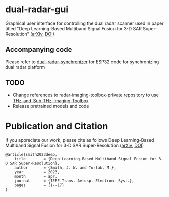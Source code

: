 # dual-radar-gui
Graphical user interface for controlling the dual radar scanner used in paper titled "Deep Learning-Based Multiband Signal Fusion for 3-D SAR Super-Resolution" ([arXiv](https://arxiv.org/abs/2305.02017), [DOI](https://doi.org/10.1109/TAES.2023.3270111))

## Accompanying code
Please refer to [dual-radar-synchronizer](https://github.com/josiahwsmith10/dual-radar-synchronizer) for ESP32 code for synchronizing dual radar platform

## TODO
- Change references to radar-imaging-toolbox-private repository to use [THz-and-Sub-THz-Imaging-Toolbox](https://github.com/josiahwsmith10/THz-and-Sub-THz-Imaging-Toolbox)
- Release pretrained models and code

# Publication and Citation
If you appreciate our work, please cite as follows
Deep Learning-Based Multiband Signal Fusion for 3-D SAR Super-Resolution ([arXiv](https://arxiv.org/abs/2305.02017), [DOI](https://doi.org/10.1109/TAES.2023.3270111))
```
@article{smith2023deep,
	title        = {Deep Learning-Based Multiband Signal Fusion for 3-D SAR Super-Resolution},
	author       = {Smith, J. W. and Torlak, M.},
	year         = 2023,
	month        = apr,
	journal      = {IEEE Trans. Aerosp. Electron. Syst.},
	pages        = {1--17}
}
```
